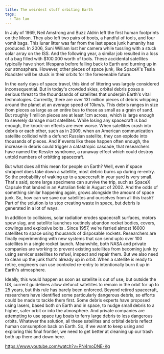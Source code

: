 ```yaml
---
title: The weirdest stuff orbiting Earth
tags:
  - Tào lao
---
```


In July of 1969, Neil Amstrong and Buzz Aldrin left the first human footprints on the Moon. They also left two pairs of boots, a handful of tools, and four vomit bags. This lunar litter was far from the last space junk humanity has produced. In 2006, Suni William lost her camera while tussling with a stuck solar array on the ISS. And the following year, a similar job resulted in a loss of a bag filled with $100.000 worth of tools. These accidental satellites typically have short lifespans before falling back to Earth and burning up in our atmosphere. However, other pieces of space junk, like SpaceX's Tesla Roadster will be stuck in their orbits for the foreseeable future.

In the early days of space travel, this kind of littering was largely considered inconsequential. But in today's crowded skies, orbital debris poses a serious threat to the thoundsands of satellites that underpin Earth's vital technologies. Currently, there are over 131 million pieces of debris whipping around the planet at an average speed of 10km/s. This debris ranges in size from pieces as large as an entire bus to those as small as a grain of sand. But roughly 1 million pieces are at least 1cm across, which is large enough to severely damage most satellites. While losing any spacecraft is bad enough, the knock-on effects are even worse. When satellites crash into debris or each other, such as in 2009, when an American communication satellite collided with a defunct Russian satellite, they can explode into thousands of pieces. And if events like these happen often enough, the increase in debris could trigger a catastropic cascade, that researchers have named the Kessler syndrome, a runaway effect which could destroy untold numbers of orbitting spacecraft.

But what does all this mean for people on Earth? Well, even if space shrapnel does take down a satellite, most debric burns up during re-entry. So the probability of waking up to a spacecraft in your yard is very small. That's said, some large specimens can survive the trip, such as SpaceX Capsule that landed in an Autralian field in August of 2002. And the odds of something similar happening again, grows alongside the amount of space junk. So, how can we save our satellites and ourselves from all this trash? Part of the solution is to stop creating waste in space, but debris is generated in a lot of ways.

In addition to collisions, solar radiation erodes spacecraft surfaces, motors spew slag, and satellite launches routinely abandon rocket bodies, covers, cowlings and explosive bolts . Since 1957, we're ferried almost 16000 satellites to space using thousands of disposable rockets. Researchers are finally experimenting with new systems that can send upto over 100 satellites in a single rocket launch. Meanwhile, both NASA and private companies are working to prevent existing satellites from becoming junk by using servicer satellites to refuel, inspect and repair them. But we also need to clean up the junk that's already up in orbit. When a satellite is ready to retire, engineers can use controled re-entry to intentionally burn it up in Earth's atmosphere.

Ideally, this would happen as soon as satellite is out of use, but outside the US, current guidelines allow defunct satellites to remain in the orbit for up to 25 years, but this rule has barely been enforced. Beyond retired spacecraft, researchers have identified some particularly dangerous debris, so efforts could be made to tackle them first. Some debris experts have proposed using lasers, based both on Earth and in space, to nudge small debris to a higher, safer orbit or into the atmosphere. And private companies are attempting to use space tug boats to ferry large debris to less dangerous orbits. Whatever the solution, all these satellites and orbital debris reflect human consumption back on Earth. So, if we want to keep using and exploring this final frontier, we need to get better at cleaning up our trash both up there and down here.

https://www.youtube.com/watch?v=PN4moDNE-Kg
